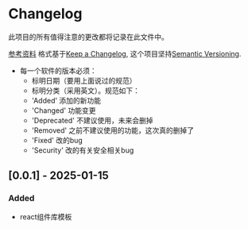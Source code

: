 # Changelog

此项目的所有值得注意的更改都将记录在此文件中。

[参考资料](https://keepachangelog.com/zh-CN/0.3.0/)
格式基于[Keep a Changelog](https://keepachangelog.com/en/1.1.0/),
这个项目坚持[Semantic Versioning](https://semver.org/spec/v2.0.0.html).

- 每一个软件的版本必须：
  - 标明日期（要用上面说过的规范）
  - 标明分类（采用英文）。规范如下：
  - 'Added' 添加的新功能
  - 'Changed' 功能变更
  - 'Deprecated' 不建议使用，未来会删掉
  - 'Removed' 之前不建议使用的功能，这次真的删掉了
  - 'Fixed' 改的bug
  - 'Security' 改的有关安全相关bug

## [0.0.1] - 2025-01-15

### Added

- react组件库模板
